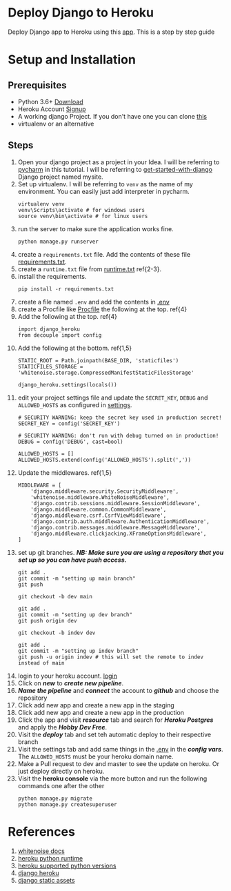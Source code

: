 # Deploy Django to Heroku
Deploy Django app to Heroku using this [app](https://github.com/Semicolon-Tech/get-started-with-django). This is a step by step guide

# Setup and Installation
## Prerequisites
- Python 3.6+ [Download](https://www.python.org/downloads/)
- Heroku Account [Signup](https://signup.heroku.com/login) 
- A working django Project. If you don't have one you can clone [this](https://github.com/Semicolon-Tech/get-started-with-django)
- virtualenv or an alternative

## Steps
1. Open your django project as a project in your Idea. I will be referring to [pycharm](https://www.jetbrains.com/pycharm/) in this tutorial. I will be referring to [get-started-with-django](https://github.com/Semicolon-Tech/get-started-with-django) Django project named mysite.
1. Set up virtualenv. I will be referring to `venv` as the name of my environment. You can easily just add interpreter in pycharm.
    ```
    virtualenv venv
    venv\Scripts\activate # for windows users
    source venv\bin\activate # for linux users
    ```
1. run the server to make sure the application works fine.
   ```
   python manage.py runserver 
   ```
1. create a `requirements.txt` file. Add the contents of these file [requirements.txt](./requirements.txt).
1. create a `runtime.txt` file from [runtime.txt](./runtime.txt) ref{2-3}.
1. install the requirements.
   ```
   pip install -r requirements.txt
   ```
1. create a file named `.env` and add the contents in [.env](./.env)
1. create a  Procfile like [Procfile](./Procfile) the following at the top. ref{4}
1. Add the following at the top. ref{4}
    ```
    import django_heroku
    from decouple import config
    ```
1. Add the following at the bottom. ref{1,5}
    ```
    STATIC_ROOT = Path.joinpath(BASE_DIR, 'staticfiles')
    STATICFILES_STORAGE = 'whitenoise.storage.CompressedManifestStaticFilesStorage'
   
    django_heroku.settings(locals())
    ``` 
1. edit your project settings file and update the `SECRET_KEY`, `DEBUG` and `ALLOWED_HOSTS` as configured in [settings](./mysite/settings.py).
    ```
    # SECURITY WARNING: keep the secret key used in production secret!
    SECRET_KEY = config('SECRET_KEY')
    
    # SECURITY WARNING: don't run with debug turned on in production!
    DEBUG = config('DEBUG', cast=bool)
    
    ALLOWED_HOSTS = []
    ALLOWED_HOSTS.extend(config('ALLOWED_HOSTS').split(','))
    ```
1. Update the middlewares. ref{1,5}
    ```
    MIDDLEWARE = [
        'django.middleware.security.SecurityMiddleware',
        'whitenoise.middleware.WhiteNoiseMiddleware',
        'django.contrib.sessions.middleware.SessionMiddleware',
        'django.middleware.common.CommonMiddleware',
        'django.middleware.csrf.CsrfViewMiddleware',
        'django.contrib.auth.middleware.AuthenticationMiddleware',
        'django.contrib.messages.middleware.MessageMiddleware',
        'django.middleware.clickjacking.XFrameOptionsMiddleware',
    ]
    ```
1. set up git branches. ___NB: Make sure you are using a repository that you set up so you can have push access.___
    ```
    git add . 
    git commit -m "setting up main branch"
    git push
    
    git checkout -b dev main
    
    git add .
    git commit -m "setting up dev branch"
    git push origin dev
    
    git checkout -b indev dev
    
    git add .
    git commit -m "setting up indev branch"
    git push -u origin indev # this will set the remote to indev instead of main
    ```
1. login to your heroku account. [login](https://id.heroku.com/login)
1. Click on ___new___ to ___create new pipeline___.
1. ___Name the pipeline___ and ___connect___ the account to ___github___ and choose the repository
1. Click add new app and create a new app in the staging
1. Click add new app and create a new app in the production
1. Click the app and visit ___resource___ tab and search for ___Heroku Postgres___ and apply the ___Hobby Dev Free___.
1. Visit the ___deploy___ tab and set teh automatic deploy to their respective branch
1. Visit the settings tab and add same things in the [.env](./.env) in the ___config vars___. The `ALLOWED_HOSTS` must be your heroku domain name.
1. Make a Pull request to dev and master to see the update on heroku. Or just deploy directly on heroku.
1. Visit the __heroku console__ via the more button and run the following commands one after the other
    ```
    python manage.py migrate
    python manage.py createsuperuser
    ```


# References
1. [whitenoise docs](http://whitenoise.evans.io/en/stable/)
1. [heroku python runtime](https://devcenter.heroku.com/articles/python-runtimes)
1. [heroku supported python versions](https://devcenter.heroku.com/articles/python-support#supported-runtimes)
1. [django heroku](https://devcenter.heroku.com/articles/django-app-configuration)
1. [django static assets](https://devcenter.heroku.com/articles/django-assets)